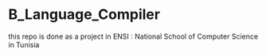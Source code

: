 # B_Language_Compiler
this repo is done as a project in ENSI : National School of Computer Science in Tunisia 
